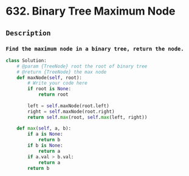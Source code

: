 # 632. Binary Tree Maximum Node
## `Description`
### `Find the maximum node in a binary tree, return the node.`
```python
class Solution:
    # @param {TreeNode} root the root of binary tree
    # @return {TreeNode} the max node
    def maxNode(self, root):
        # Write your code here
        if root is None:
            return root
        
        left = self.maxNode(root.left)
        right = self.maxNode(root.right)
        return self.max(root, self.max(left, right))
        
    def max(self, a, b):
        if a is None:
            return b
        if b is None:
            return a
        if a.val > b.val:
            return a
        return b
```
